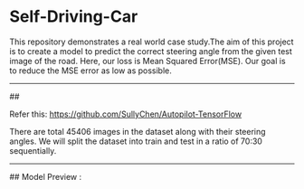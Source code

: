 # Self-Driving-Car
This repository demonstrates a real world case study.The aim of this project is to create a model to predict the correct steering angle from the given test image of the road. Here, our loss is Mean Squared Error(MSE). Our goal is to reduce the MSE error as low as possible.

<hr>
## 

Refer this: https://github.com/SullyChen/Autopilot-TensorFlow

There are total 45406 images in the dataset along with their steering angles. We will split the dataset into train and test in a ratio of 70:30 sequentially.

<hr>
## Model Preview :
